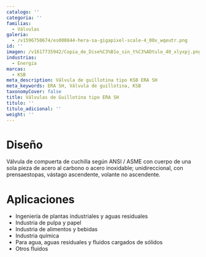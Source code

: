 ```yaml
---
catalogo: ''
categoria: ''
familias:
  - Válvulas
galeria:
  - /v1596750674/es000844-hera-sa-gigapixel-scale-4_00x_wqeutr.png
id: ''
imagen: /v1617735942/Copia_de_Dise%C3%B1o_sin_t%C3%ADtulo_40_xlyxpj.png
industrias:
  - Energia
marcas:
  - KSB
meta_description: Válvula de guillotina tipo KSB ERA SH
meta_keywords: ERA SH, Válvula de guillotina, KSB
taxonomyCover: false
title: Válvulas de Guillotina tipo ERA SH
titulo: ''
titulo_adicional: ''
weight: ''
---
```

# **Diseño**

Válvula de compuerta de cuchilla según ANSI / ASME con cuerpo de una sola pieza de acero al carbono o acero inoxidable; unidireccional, con prensaestopas, vástago ascendente, volante no ascendente.

# **Aplicaciones**

* Ingeniería de plantas industriales y aguas residuales
* Industria de pulpa y papel
* Industria de alimentos y bebidas
* Industria química
* Para agua, aguas residuales y fluidos cargados de sólidos
* Otros fluidos
